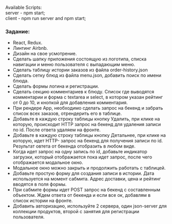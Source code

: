 Available Scripts:<br>
server - npm start;<br>
client - npm run server and npm start;<br>
<h3>Задание:</h3>
    <ul>
      <li>React, Redux.</li>
      <li>Линтинг Airbnb.</li>
      <li>Дизайн на свое усмотрение.</li>
      <li>
        Сделать шапку приложения состоящую из логотипа, списка навигации и меню
        пользователя с выпадающим меню.
      </li>
      <li>Сделать таблицу истории заказов из файла order-history.json</li>
      <li>
        Сделать сетку блюд из файла menu.json, добавить поиск по имени блюда.
      </li>
      <li>Сделать формы логина и регистрации.</li>
      <li>
        Сделать секцию комментариев к блюду. Список где выводятся комментарии и
        форма с textarea и select, в котором указан рейтинг от 0 до 10, и
        кнопкой для добавления комментария.
      </li>
      <li>
        При рендере App, необходимо сделать запрос на бекенд и забрать список
        всех заказов, отрендерить его в таблице.
      </li>
      <li>
        Добавьте в каждую строку таблицы кнопку Удалить, при клике на которую,
        происходит HTTP запрос на бекенд для удаления записи по id. После ответа
        удаляем на фронте.
      </li>
      <li>
        Добавьте в каждую строку таблицы кнопку Детальнее, при клике на которую,
        идет HTTP- запрос на бекенд для получения записи по id. Результат овтета
        от бекенда отобразить в любом виде.
      </li>
      <li>
        Когда идет запрос на одну запись по id, добавьте индикатор загрузки,
        который отображается пока идет запрос, после чего отображается модальное
        окно.
      </li>
      <li>Модальное окно можно закрыть и продолжить работать с таблицей.</li>
      <li>
        Добавьте простую форму для создания записи в истории. Дата используется
        на момент сабмита. Адрес доставки, цена и рейтинг вводятся в поля формы.
      </li>
      <li>
        При сабмите формы идет POST запрос на бекенд с составленным объектом.
        Ждем ответа от бекенда и если все ок, добавлям в список истории на
        фронте.
      </li>
      <li>
        Добавить авторизацию, используйте 2 сервера, один json-server для
        коллекции продуктов, второй с занятия для регистрации пользователя.
      </li>
    </ul>
